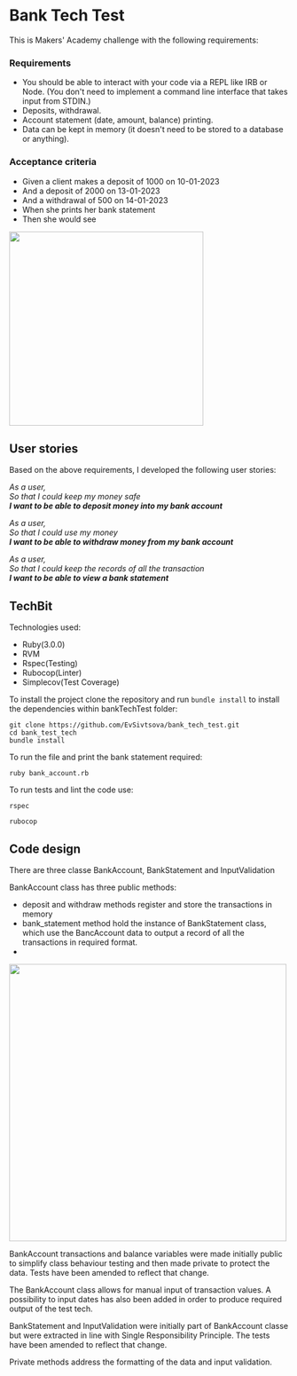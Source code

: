 # Bank Tech Test

This is Makers' Academy challenge with the following requirements:

### Requirements

* You should be able to interact with your code via a REPL like IRB or Node. (You don't need to implement a command line interface that takes input from STDIN.)
* Deposits, withdrawal.
* Account statement (date, amount, balance) printing.
* Data can be kept in memory (it doesn't need to be stored to a database or anything).

### Acceptance criteria

* Given a client makes a deposit of 1000 on 10-01-2023
* And a deposit of 2000 on 13-01-2023
* And a withdrawal of 500 on 14-01-2023
* When she prints her bank statement
* Then she would see

<img src="https://github.com/EvSivtsova/bank_tech_test/blob/main/bank_tech_test_required_output.png" width='350'>
  
  
## User stories

Based on the above requirements, I developed the following user stories:

_As a user,_<br>
_So that I could keep my money safe_<br>
**_I want to be able to deposit money into my bank account_**

_As a user,_<br>
_So that I could use my money_<br>
**_I want to be able to withdraw money from my bank account_**

_As a user,_<br>
_So that I could keep the records of all the transaction_<br>
**_I want to be able to view a bank statement_**

## TechBit

Technologies used: 
* Ruby(3.0.0)
* RVM
* Rspec(Testing)
* Rubocop(Linter)
* Simplecov(Test Coverage)

To install the project clone the repository and run `bundle install` to install the dependencies within bankTechTest folder:

```
git clone https://github.com/EvSivtsova/bank_tech_test.git
cd bank_test_tech
bundle install
```
To run the file and print the bank statement required:

`ruby bank_account.rb`

To run tests and lint the code use:

`rspec`

`rubocop`

## Code design

There are three classe BankAccount, BankStatement and InputValidation

BankAccount class has three public methods:
  * deposit and withdraw methods register and store the transactions in memory 
  * bank_statement method hold the instance of BankStatement class, which use the BancAccount data to output a record of all the transactions in required format.
  * 

<img src="https://github.com/EvSivtsova/bank_tech_test/blob/main/bank_tech_test_final_output.png" width='500'>

BankAccount transactions and balance variables were made initially public to simplify class behaviour testing and then made private to protect the data. Tests have been amended to reflect that change.

The BankAccount class allows for manual input of transaction values. A possibility to input dates has also been added in order to produce required output of the test tech. 

BankStatement and InputValidation were initially part of BankAccount classe but were extracted in line with Single Responsibility Principle. The tests have been amended to reflect that change.

Private methods address the formatting of the data and input validation. 